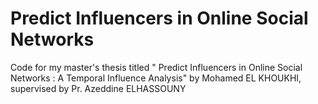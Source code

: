 # Predict Influencers in Online Social Networks
Code for my master's thesis titled " Predict Influencers in Online Social Networks : A Temporal Influence Analysis" 
by Mohamed EL KHOUKHI, supervised by Pr. Azeddine ELHASSOUNY
